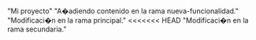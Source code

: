 "Mi proyecto" 
"A�adiendo contenido en la rama nueva-funcionalidad." 
"Modificaci�n en la rama principal." 
<<<<<<< HEAD
"Modificaci�n en la rama secundaria." 

